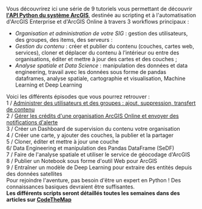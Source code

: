 Vous découvrirez ici une série de 9 tutoriels vous permettant de découvrir **[l'API Python du système ArcGIS](https://developers.arcgis.com/python/)**, destinée au scripting et à l'automatisation d'ArcGIS Enterprise et d'ArcGIS Online à travers 3 workflows principaux :  
+ *Organisation et administration de votre SIG* : gestion des utilisateurs, des groupes, des items, des serveurs :
+ *Gestion du contenu* : créer et publier du contenu (couches, cartes web, services), cloner et déplacer du contenu à l’intérieur ou entre des organisations, éditer et mettre à jour des cartes et des couches ;
+ *Analyse spatiale et Data Science* : manipulation des données et data engineering, travail avec les données sous forme de pandas dataframes, analyse spatiale, cartographie et visualisation, Machine Learning et Deep Learning  

Voici les différents épisodes que vous pourrez retrouver :  
1 / [Administrer des utilisateurs et des groupes : ajout, suppression, transfert de contenu](https://github.com/JapaLenos/Python-in-ArcGIS/tree/main/Prise-en-main-API-Python/Tuto1-admin-utilisateurs-groupes)   
2 / [Gérer les crédits d'une organisation ArcGIS Online et envoyer des notifications d'alerte](https://github.com/JapaLenos/Python-in-ArcGIS/tree/main/Prise-en-main-API-Python/Tuto2-admin-credits-notifications-tasks)  
3 / Créer un Dashboard de supervision du contenu votre organisation  
4 / Créer une carte, y ajouter des couches, la publier et la partager  
5 / Cloner, éditer et mettre à jour une couche  
6/  Data Engineering et manipulation des Pandas DataFrame  (SeDF)  
7 / Faire de l'analyse spatiale et utiliser le service de géocodage d'ArcGIS  
8 / Publier un Notebook sous forme d'outil Web pour ArcGIS  
9 / Entraîner un modèle de Deep Learning pour extraire des entités depuis des données satellites  
Pour rejoindre l'aventure, pas besoin d'être un expert en Python ! Des connaissances basiques devraient être suffisantes.  
**Les différents scripts seront détaillés toutes les semaines dans des articles sur [CodeTheMap](https://codethemap.fr)**
